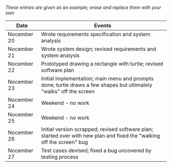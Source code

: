 *These entries are given as an example; erase and replace them with your own*

| Date        | Events
|-------------|--------------------
| Nocember 20 | Wrote requirements specification and system analysis
| Nocember 21 | Wrote system design; revised requirements and system analysis
| Nocember 22 | Prototyped drawing a rectangle with turtle; revised software plan
| Nocember 23 | Initial implementation; main menu and prompts done; turtle draws a few shapes but ultimately "walks" off the screen
| Nocember 24 | Weekend - no work
| Nocember 25 | Weekend - no work
| Nocember 26 | Initial version scrapped; revised software plan; started over with new plan and fixed the "walking off the screen" bug
| Nocember 27 | Test cases devised; fixed a bug uncovered by testing process
